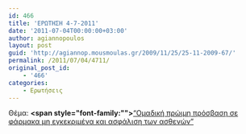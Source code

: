```yaml
---
id: 466
title: 'ΕΡΩΤΗΣΗ 4-7-2011'
date: '2011-07-04T00:00:00+03:00'
author: agiannopoulos
layout: post
guid: 'http://agiannop.mousmoulas.gr/2009/11/25/25-11-2009-67/'
permalink: /2011/07/04/4711/
original_post_id:
    - '466'
categories:
    - Ερωτήσεις
---
```


Θέμα: **<span style="font-family:""></span>**[“Ομαδική πρώιμη πρόσβαση σε φάρμακα μη εγκεκριμένα και ασφάλιση των ασθενών” ](/wp-content/uploads/2009/11/04072011_prosbasi_se_mi_egkekrimena_farmaka.pdf)